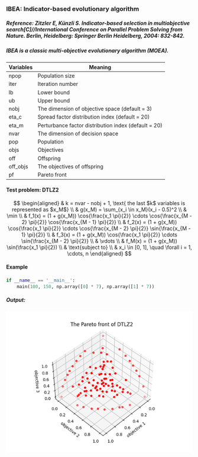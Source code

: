 ### IBEA: Indicator-based evolutionary algorithm

##### Reference: Zitzler E, Künzli S. Indicator-based selection in multiobjective search[C]//International Conference on Parallel Problem Solving from Nature. Berlin, Heidelberg: Springer Berlin Heidelberg, 2004: 832-842.

##### IBEA is a classic multi-objective evolutionary algorithm (MOEA).

| Variables | Meaning                                              |
| --------- | ---------------------------------------------------- |
| npop      | Population size                                      |
| iter      | Iteration number                                     |
| lb        | Lower bound                                          |
| ub        | Upper bound                                          |
| nobj      | The dimension of objective space (default = 3)       |
| eta_c     | Spread factor distribution index (default = 20)      |
| eta_m     | Perturbance factor distribution index (default = 20) |
| nvar      | The dimension of decision space                      |
| pop       | Population                                           |
| objs      | Objectives                                           |
| off       | Offspring                                            |
| off_objs  | The objectives of offspring                          |
| pf        | Pareto front                                         |

#### Test problem: DTLZ2

$$
\begin{aligned}
	& k = nvar - nobj + 1, \text{ the last $k$ variables is represented as $x_M$} \\
	& g(x_M) = \sum_{x_i \in x_M}(x_i - 0.5)^2 \\
	& \min \\
	& f_1(x) = (1 + g(x_M)) \cos{\frac{x_1 \pi}{2}} \cdots \cos{\frac{x_{M - 2} \pi}{2}} \cos{\frac{x_{M - 1} \pi}{2}} \\
	& f_2(x) = (1 + g(x_M)) \cos{\frac{x_1 \pi}{2}} \cdots \cos{\frac{x_{M - 2} \pi}{2}} \sin{\frac{x_{M - 1} \pi}{2}} \\
	& f_3(x) = (1 + g(x_M)) \cos{\frac{x_1 \pi}{2}} \cdots \sin{\frac{x_{M - 2} \pi}{2}} \\
	& \vdots \\
	& f_M(x) = (1 + g(x_M)) \sin(\frac{x_1 \pi}{2}) \\
	& \text{subject to} \\
	& x_i \in [0, 1], \quad \forall i = 1, \cdots, n
\end{aligned}
$$



#### Example

```python
if __name__ == '__main__':
    main(100, 150, np.array([0] * 7), np.array([1] * 7))
```

##### Output:

![](https://github.com/Xavier-MaYiMing/IBEA/blob/main/Pareto%20front.png)



